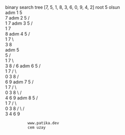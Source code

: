 binary search tree
[7, 5, 1, 8, 3, 6, 0, 9, 4, 2]
root 5 olsun    
adım 1
            5
              \
               7 
 adım 2
            5
         /   \
        1    7
adım 3
            5
         /   \
        1    7
              \
               8
adım 4
            5
         /   \
        1     7
         \      \
          3      8           
adım 5          
           5
         /   \
        1     7
         \      \
          3      8
                / 
               6
adım 6
            5
         /   \
        1     7
      /  \      \
     0     3      8
                /   \
               6     9
adım 7
           5
         /   \
        1     7
      /  \      \
     0     3      8
            \    /   \
             4  6     9
adım 8
           5
         /   \
        1     7
      /  \      \
     0     3      8
          /  \   /   \
         3   4  6     9
              
              www.patika.dev
              cem uzay
